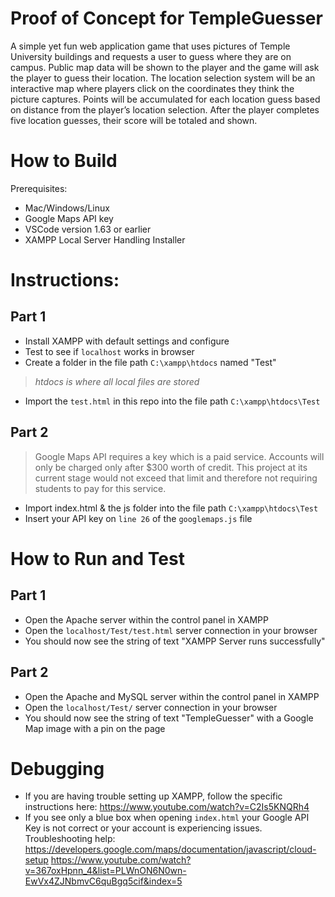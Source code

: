 # Proof of Concept for TempleGuesser
A simple yet fun web application game that uses pictures of Temple University buildings and requests a user to guess where they are on campus. Public map data will be shown to the player and the game will ask the player to guess their location. The location selection system will be an interactive map where players click on the coordinates they think the picture captures. Points will be accumulated for each location guess based on distance from the player’s location selection. After the player completes five location guesses, their score will be totaled and shown.

# How to Build
Prerequisites:
- Mac/Windows/Linux 
- Google Maps API key
- VSCode version 1.63 or earlier
- XAMPP Local Server Handling Installer

# Instructions:
## Part 1
- Install XAMPP with default settings and configure
- Test to see if ```localhost``` works in browser
- Create a folder in the file path ```C:\xampp\htdocs``` named "Test"       
> *htdocs is where all local files are stored*
- Import the ```test.html``` in this repo into the file path ```C:\xampp\htdocs\Test```

## Part 2
> Google Maps API requires a key which is a paid service. Accounts will only be charged only after $300 worth of credit. 
> This project at its current stage would not exceed that limit and therefore not requiring students to pay for this service.

- Import index.html & the js folder into the file path ```C:\xampp\htdocs\Test```
- Insert your API key on ```line 26``` of the ```googlemaps.js``` file

# How to Run and Test
## Part 1
- Open the Apache server within the control panel in XAMPP
- Open the ```localhost/Test/test.html``` server connection in your browser
- You should now see the string of text "XAMPP Server runs successfully"

## Part 2
- Open the Apache and MySQL server within the control panel in XAMPP
- Open the ```localhost/Test/``` server connection in your browser
- You should now see the string of text "TempleGuesser" with a Google Map image with a pin on the page

# Debugging
- If you are having trouble setting up XAMPP, follow the specific instructions here: https://www.youtube.com/watch?v=C2Is5KNQRh4
- If you see only a blue box when opening ```index.html``` your Google API Key is not correct or your account is experiencing issues. 
Troubleshooting help: 
https://developers.google.com/maps/documentation/javascript/cloud-setup
https://www.youtube.com/watch?v=367oxHpnn_4&list=PLWnON6N0wn-EwVx4ZJNbmvC6quBgq5cif&index=5
